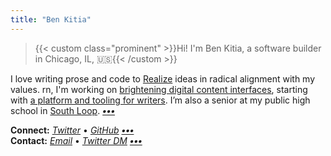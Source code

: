 ```yaml
---
title: "Ben Kitia"
---
```


> {{< custom class="prominent" >}}Hi! I'm Ben Kitia, a software builder in Chicago, IL, 🇺🇸{{< /custom >}}

I love writing prose and code to [Realize](/Realize.pdf) ideas in radical alignment with my values. rn, I'm working on [brightening digital content interfaces](https://helianth.co/), starting with [a platform and tooling for writers](https://pubnent.com). I’m also a senior at my public high school in [South Loop](https://www.flickr.com/search/?sort=interestingness-desc&safe_search=1&text=southloop&view_all=1). **_[•••](/about)_**

**Connect:** _[Twitter](https://twitter.com/benkitia)_ • _[GitHub](https://github.com/benkitia)_ **_[•••](/connect)_**  
**Contact:** _[Email](https://www.kitia.net/email)_ • _[Twitter DM](https://twitter.com/messages/compose?recipient_id=1188270454303277056)_ **_[•••](/contact)_**
